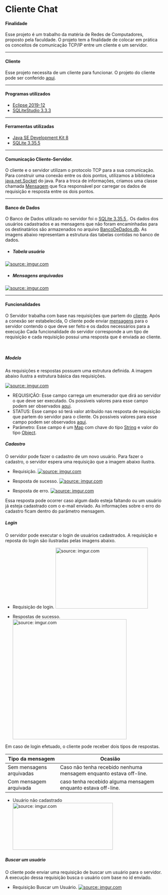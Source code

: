 <h1> Cliente Chat</h1>

<h4>Finalidade</h4>

Esse projeto é um trabalho da matéria de Redes de Computadores, proposto pela faculdade. O projeto tem a finalidade de colocar em prática os conceitos de comunicação TCP/IP entre um cliente e um servidor.

------------
<h4>Cliente</h4>

Esse projeto necessita de um cliente para funcionar. O projeto do cliente pode ser conferido [aqui](https://github.com/talesxavier1/Chat_Cliente_Socket_Java).

------------
<h4>Programas utilizados</h4>

-  [Eclipse 2019-12](https://www.eclipse.org/downloads/packages/release/2019-12 "Eclipse 2019-12")
-  [SQLiteStudio 3.3.3 ](https://sqlitestudio.pl/ "SQLiteStudio 3.3.3")

------------

<h4>Ferramentas utilizadas</h4>

-  [Java SE Development Kit 8](https://www.oracle.com/br/java/technologies/javase/javase-jdk8-downloads.html "Eclipse 2019-12")
-  [SQLite 3.35.5 ](https://www.sqlite.org/index.html "SQLite 3.35.5")

------------

#### Comunicação Cliente-Servidor.

O cliente e o servidor utilizam o protocolo TCP para a sua comunicação. Para construir uma conexão entre os dois pontos, utilizamos a biblioteca [java.net.Socket](https://docs.oracle.com/javase/7/docs/api/java/net/Socket.html) do java. Para a troca de informações, criamos uma classe chamada [Mensagem](https://github.com/talesxavier1/Chat_Server_Socket_Java/blob/main/src/aps/unip/protocolo/Mensagem.java) que fica responsável por carregar os dados de requisição e resposta entre os dois pontos.  

------------
#### Banco de Dados

O Banco de Dados utilizado no servidor foi o [SQLite 3.35.5 ](https://docs.oracle.com/javase/7/docs/api/java/net/Socket.html). Os dados dos usuários cadastrados e as mensagens que não foram encaminhadas para os destinatários são armazenados no arquivo [BancoDeDados.db](https://github.com/talesxavier1/Chat_Server_Socket_Java/blob/main/BD/BancoDeDados.db). As imagens abaixo representam a estrutura das tabelas contidas no banco de dados.


- <b><h5> Tabela usuário</h5></b>

<a href="https://imgur.com/cP2pE5h"><img src="https://i.imgur.com/cP2pE5h.png" title="source: imgur.com" /></a>

- <b><h5> Mensagens arquivadas</h5></b>

<a href="https://imgur.com/jrdHNv6"><img src="https://i.imgur.com/jrdHNv6.png" title="source: imgur.com" /></a>

------------
#### Funcionalidades

O Servidor trabalha com base nas requisições que partem do [cliente](https://github.com/talesxavier1/Chat_Cliente_Socket_Java). Após a conexão ser estabelecida, O cliente pode enviar [mensagens](https://github.com/talesxavier1/Chat_Server_Socket_Java/blob/main/src/aps/unip/protocolo/Mensagem.java) para o servidor contendo o que deve ser feito e os dados necessários para a execução
Cada funcionalidade do servidor corresponde a um tipo de requisição e cada requisição possui uma resposta que é enviada ao cliente.

<br>

##### Modelo

As requisições e respostas possuem uma estrutura definida. A imagem abaixo ilustra a estrutura básica das requisições.

<a href="https://imgur.com/mlzBNiW"><img src="https://i.imgur.com/mlzBNiW.png" title="source: imgur.com" /></a>

- REQUISIÇÃO: Esse campo carrega um enumerador que dirá ao servidor o que deve ser executado. Os possíveis valores para esse campo podem ser observados [aqui](https://github.com/talesxavier1/Chat_Server_Socket_Java/blob/main/src/aps/unip/enums/Requisicao.java).
- STATUS: Esse campo só terá valor atribuído nas resposta de requisição que partem do servidor para o cliente. Os possíveis valores para esse campo podem ser observados [aqui](https://github.com/talesxavier1/Chat_Server_Socket_Java/blob/main/src/aps/unip/enums/Status.java).
- Parâmetro: Esse campo é um [Map](https://docs.oracle.com/javase/8/docs/api/java/util/Map.html) com chave do tipo [String](https://docs.oracle.com/javase/7/docs/api/java/lang/String.html) e valor do tipo [Object](https://docs.oracle.com/javase/7/docs/api/java/lang/Object.html).

##### Cadastro

O servidor pode fazer o cadastro de um novo usuário. Para fazer o cadastro, o servidor espera uma requisição que a imagem abaixo ilustra.

- Requisição.
<a href="https://imgur.com/6KrYK22"><img src="https://i.imgur.com/6KrYK22.png" title="source: imgur.com" /></a>

- Resposta de sucesso.
<a href="https://imgur.com/4MONePD"><img src="https://i.imgur.com/4MONePD.png" title="source: imgur.com" /></a>

- Resposta de erro.
<a href="https://imgur.com/h0QaoJ2"><img src="https://i.imgur.com/h0QaoJ2.png" title="source: imgur.com" /></a>

Essa resposta pode ocorrer caso algum dado esteja faltando ou um usuário já esteja cadastrado com o e-mail enviado. As informações sobre o erro do cadastro ficam dentro do parâmetro mensagem.


##### Login

O servidor pode executar o login de usuários cadastrados. A requisição e reposta do login são ilustradas pelas imagens abaixo.

- Requisição de login.
<a href="https://imgur.com/g4oXCKu"><img src="https://i.imgur.com/g4oXCKu.png" title="source: imgur.com" height="195" width="295" /></a>

- Respostas de sucesso.
<a href="https://imgur.com/UAKVpvs"><img src="https://i.imgur.com/UAKVpvs.png" title="source: imgur.com" height="384" width="364" /></a>

Em caso de login efetuado, o cliente pode receber dois tipos de respostas.

|Tipo da mensagem|Ocasião|
| ------------ | ------------ |
|Sem mensagens arquivadas|  Caso não tenha recebido nenhuma mensagem enquanto estava off-line. |
|Com mensagem arquivada|  caso tenha recebido alguma mensagem enquanto estava off-line. |


- Usuário não cadastrado
<a href="https://imgur.com/nWAwxDU"><img src="https://i.imgur.com/nWAwxDU.png" title="source: imgur.com" height="150" width="320" /></a>

##### Buscar um usuário

O cliente pode enviar uma requisição de buscar um usuário para o servidor. A execução dessa requisição busca o usuário com base no id enviado.

- Requisição Buscar um Usuário.
<a href="https://imgur.com/8mPdWKL"><img src="https://i.imgur.com/8mPdWKL.png" title="source: imgur.com" /></a>
